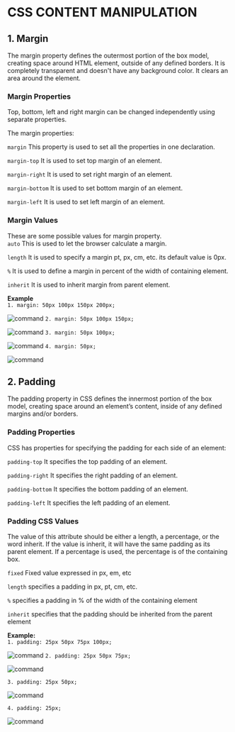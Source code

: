 # CSS CONTENT MANIPULATION       
  
## 1. Margin   
The margin property defines the outermost portion of the box model, creating space around HTML element, outside of any defined borders. It is completely transparent and doesn't have any background color. It clears an area around the element. 

### Margin Properties  
Top, bottom, left and right margin can be changed independently using separate properties.    

The margin properties:

`margin` This property is used to set all the properties in one declaration.

`margin-top` It is used to set top margin of an element.

`margin-right` It is used to set right margin of an element.

`margin-bottom` It is used to set bottom margin of an element.

`margin-left` It is used to set left margin of an element.    

### Margin Values  
These are some possible values for margin property.  
`auto` This is used to let the browser calculate a margin.  

`length` It is used to specify a margin pt, px, cm, etc. its default value is 0px.  

`%` It is used to define a margin in percent of the width of containing element.  

`inherit` It is used to inherit margin from parent element.  

__Example__  
`1. margin: 50px 100px 150px 200px;` 

![command](https://github.com/japneetbhatia/winter-of-contributing/blob/patch-2/Web_Development/FrontEnd/CSS_ContentManipulation/images/margin1.JPG)
`2. margin: 50px 100px 150px;`

![command](https://github.com/japneetbhatia/winter-of-contributing/blob/patch-2/Web_Development/FrontEnd/CSS_ContentManipulation/images/margin2.JPG)
`3. margin: 50px 100px;` 

![command](https://github.com/japneetbhatia/winter-of-contributing/blob/patch-2/Web_Development/FrontEnd/CSS_ContentManipulation/images/margin3.JPG)
`4. margin: 50px;` 

![command](https://github.com/japneetbhatia/winter-of-contributing/blob/patch-2/Web_Development/FrontEnd/CSS_ContentManipulation/images/margin4.JPG)  

## 2. Padding  
The padding property in CSS defines the innermost portion of the box model, creating space around an element’s content, inside of any defined margins and/or borders. 

### Padding Properties 
CSS has properties for specifying the padding for each side of an element:  

`padding-top` It specifies the top padding of an element.

`padding-right` It specifies the right padding of an element.

`padding-bottom` It specifies the bottom padding of an element.

`padding-left` It specifies the left padding of an element.   

### Padding CSS Values    
The value of this attribute should be either a length, a percentage, or the word inherit. If the value is inherit, it will have the same padding as its parent element. If a percentage is used, the percentage is of the containing box.

`fixed` Fixed value expressed in px, em, etc  

`length` specifies a padding in px, pt, cm, etc.  

`%` specifies a padding in % of the width of the containing element  

`inherit` specifies that the padding should be inherited from the parent element  

__Example:__  
`1. padding: 25px 50px 75px 100px;`  

 ![command](https://github.com/japneetbhatia/winter-of-contributing/blob/patch-2/Web_Development/FrontEnd/CSS_ContentManipulation/images/padding1.JPG)
`2. padding: 25px 50px 75px;`  

![command](https://github.com/japneetbhatia/winter-of-contributing/blob/patch-2/Web_Development/FrontEnd/CSS_ContentManipulation/images/padding2.JPG)

`3. padding: 25px 50px;`   

![command](https://github.com/japneetbhatia/winter-of-contributing/blob/patch-2/Web_Development/FrontEnd/CSS_ContentManipulation/images/padding3.JPG)

`4. padding: 25px;`    

![command](https://github.com/japneetbhatia/winter-of-contributing/blob/patch-2/Web_Development/FrontEnd/CSS_ContentManipulation/images/padding4.JPG)
